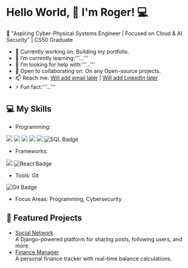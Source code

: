 # Hello World, 👋 I'm Roger! 💻

🌟 "Aspiring Cyber-Physical Systems Engineer | Focused on Cloud & AI Security" | CS50 Graduate

- 🔭 Currently working on: Building my portfolio. 
- 🌱 I’m currently learning:'''...'''
- 🤔 I’m looking for help with:'''...''' 
- 👯 Open to collaborating on: On any Open-source projects.
- 📫 Reach me: [Will add email later](mailto:email@example.com) | [Will add LinkedIn later](https://linkedin.com/in/yourprofile)
- ⚡ Fun fact:'''...'''

## 💻 My Skills
- Programming: 
<span> 
  <img src="https://img.shields.io/badge/HTML5-E34F26?style=for-the-badge&logo=html5&logoColor=white">
  <img src="https://img.shields.io/badge/CSS3-1572B6?style=for-the-badge&logo=css3&logoColor=white">
  <img src="https://img.shields.io/badge/Python-abcdef?style=for-the-badge&logo=Python&logoColor=black">
  <img src="https://img.shields.io/badge/JavaScript-F7DF1E?style=for-the-badge&logo=javascript&logoColor=black">
  <img src="https://img.shields.io/badge/C-00599C?style=for-the-badge&logo=c&logoColor=white">
  <img src="https://img.shields.io/badge/SQL-777BB4?style=for-the-badge&logo=SQL&logoColor=white" alt="SQL Badge">
</span>

- Frameworks:
<span>
  <img src="https://img.shields.io/badge/Django-00599C?style=for-the-badge&logo=Django&logoColor=white">
  <img src="https://img.shields.io/badge/React-777BB4?style=for-the-badge&logo=React&logoColor=white" alt="React Badge">
</span> 

- Tools: Git
<span>
  <img src="https://img.shields.io/badge/Git-777BB4?style=for-the-badge&logo=Git&logoColor=white" alt="Git Badge">
</span>

- Focus Areas: Programming, Cybersecurity

## 🌟 Featured Projects
- [Social Network](https://github.com/yourusername/social-network)  
  A Django-powered platform for sharing posts, following users, and more.
- [Finance Manager](https://github.com/yourusername/finance-manager)  
  A personal finance tracker with real-time balance calculations.
 
